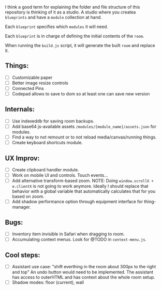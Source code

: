 I think a good term for explaining the folder and file structure of this repository is thinking of it as a studio. A studio where you createa `blueprints` and have a `module` collection at hand.

Each `blueprint` specifies which `modules` it will need.

Each `blueprint` is in charge of defining the initial contents of the `room`.

When running the `build.js` script, it will generate the built `room` and replace it.

## Things:
- [ ] Customizable paper
- [ ] Better image resize controls
- [ ] Connected Pins
- [ ] Codepad allows to save to dom so at least one can save new version

## Internals:
- [ ] Use indexeddb for saving room backups.
- [ ] Add base64 js-available assets `/modules/[module_name]/assets.json` for modules.
- [ ] Find a way to not remount or to not reload media/canvas/running things.
- [ ] Create keyboard shortcuts module.

## UX Improv:
- [ ] Create clipboard handler module.
- [ ] Work on mobile UI and controls. Touch events...
- [ ] Add alternative transform-based zoom.
      NOTE: Doing `window.scrollX + e.clientX` is not going to work anymore.
      Ideally I should replace that behavior with a global variable that automatically calculates that for you based on zoom.
- [ ] Add shadow performance option through equipment interface for thing-manager.

## Bugs:
- [ ] Inventory item invisible in Safari when dragging to room.
- [ ] Accumulating context menus. Look for @TODO in `context-menu.js`.

## Cool steps:
- [ ] Assistant use case: "shift everthing in the room about 300px to the right and top"
      An undo button would need to be implemented. The assistant has access to outerHTML and has context about the whole room setup.
- [ ] Shadow modes: floor (current), wall